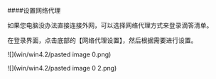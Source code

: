 ####设置网络代理

如果您电脑没办法直接连接外网，可以选择网络代理方式来登录滴答清单。

在登录界面，点击底部的【网络代理设置】，然后根据需要进行设置。

![](win/win4.2/pasted image 0.png)

![](win/win4.2/pasted image 0 2.png)